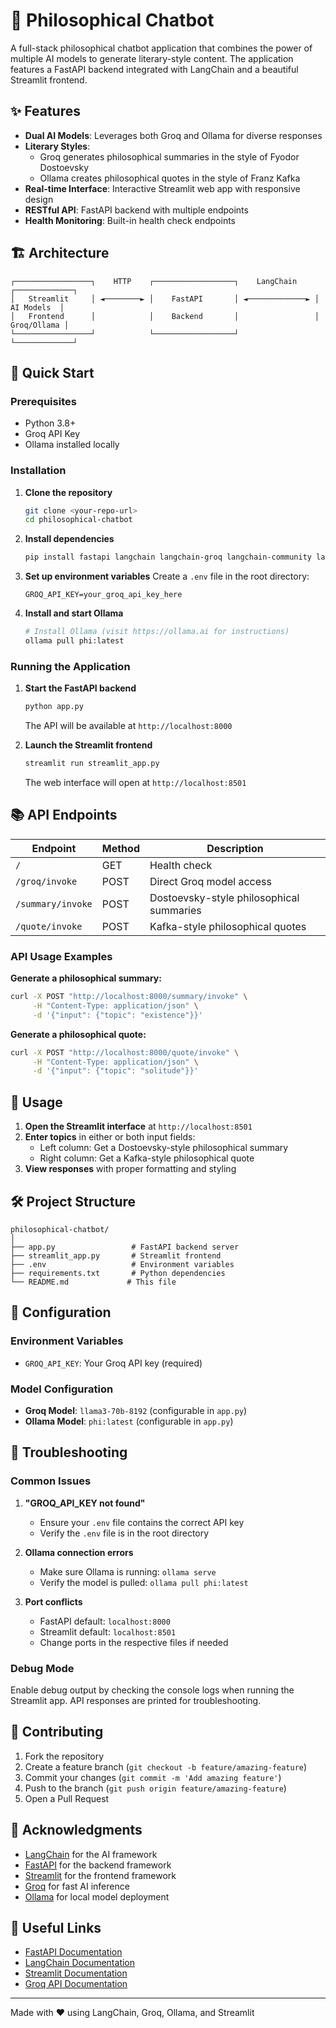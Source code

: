 # 🧠 Philosophical Chatbot

A full-stack philosophical chatbot application that combines the power of multiple AI models to generate literary-style content. The application features a FastAPI backend integrated with LangChain and a beautiful Streamlit frontend.

## ✨ Features

- **Dual AI Models**: Leverages both Groq and Ollama for diverse responses
- **Literary Styles**: 
  - Groq generates philosophical summaries in the style of Fyodor Dostoevsky
  - Ollama creates philosophical quotes in the style of Franz Kafka
- **Real-time Interface**: Interactive Streamlit web app with responsive design
- **RESTful API**: FastAPI backend with multiple endpoints
- **Health Monitoring**: Built-in health check endpoints

## 🏗️ Architecture

```
┌─────────────────┐    HTTP    ┌──────────────────┐    LangChain    ┌─────────────┐
│   Streamlit     │ ◄────────► │    FastAPI       │ ◄─────────────► │  AI Models  │
│   Frontend      │            │    Backend       │                 │ Groq/Ollama │
└─────────────────┘            └──────────────────┘                 └─────────────┘
```

## 🚀 Quick Start

### Prerequisites

- Python 3.8+
- Groq API Key
- Ollama installed locally

### Installation

1. **Clone the repository**
   ```bash
   git clone <your-repo-url>
   cd philosophical-chatbot
   ```

2. **Install dependencies**
   ```bash
   pip install fastapi langchain langchain-groq langchain-community langserve uvicorn streamlit python-dotenv requests
   ```

3. **Set up environment variables**
   Create a `.env` file in the root directory:
   ```env
   GROQ_API_KEY=your_groq_api_key_here
   ```

4. **Install and start Ollama**
   ```bash
   # Install Ollama (visit https://ollama.ai for instructions)
   ollama pull phi:latest
   ```

### Running the Application

1. **Start the FastAPI backend**
   ```bash
   python app.py
   ```
   The API will be available at `http://localhost:8000`

2. **Launch the Streamlit frontend**
   ```bash
   streamlit run streamlit_app.py
   ```
   The web interface will open at `http://localhost:8501`

## 📚 API Endpoints

| Endpoint | Method | Description |
|----------|--------|-------------|
| `/` | GET | Health check |
| `/groq/invoke` | POST | Direct Groq model access |
| `/summary/invoke` | POST | Dostoevsky-style philosophical summaries |
| `/quote/invoke` | POST | Kafka-style philosophical quotes |

### API Usage Examples

**Generate a philosophical summary:**
```bash
curl -X POST "http://localhost:8000/summary/invoke" \
     -H "Content-Type: application/json" \
     -d '{"input": {"topic": "existence"}}'
```

**Generate a philosophical quote:**
```bash
curl -X POST "http://localhost:8000/quote/invoke" \
     -H "Content-Type: application/json" \
     -d '{"input": {"topic": "solitude"}}'
```

## 🎯 Usage

1. **Open the Streamlit interface** at `http://localhost:8501`
2. **Enter topics** in either or both input fields:
   - Left column: Get a Dostoevsky-style philosophical summary
   - Right column: Get a Kafka-style philosophical quote
3. **View responses** with proper formatting and styling

## 🛠️ Project Structure

```
philosophical-chatbot/
│
├── app.py                 # FastAPI backend server
├── streamlit_app.py       # Streamlit frontend
├── .env                   # Environment variables
├── requirements.txt       # Python dependencies
└── README.md             # This file
```

## 🔧 Configuration

### Environment Variables

- `GROQ_API_KEY`: Your Groq API key (required)

### Model Configuration

- **Groq Model**: `llama3-70b-8192` (configurable in `app.py`)
- **Ollama Model**: `phi:latest` (configurable in `app.py`)

## 🐛 Troubleshooting

### Common Issues

1. **"GROQ_API_KEY not found"**
   - Ensure your `.env` file contains the correct API key
   - Verify the `.env` file is in the root directory

2. **Ollama connection errors**
   - Make sure Ollama is running: `ollama serve`
   - Verify the model is pulled: `ollama pull phi:latest`

3. **Port conflicts**
   - FastAPI default: `localhost:8000`
   - Streamlit default: `localhost:8501`
   - Change ports in the respective files if needed

### Debug Mode

Enable debug output by checking the console logs when running the Streamlit app. API responses are printed for troubleshooting.

## 🤝 Contributing

1. Fork the repository
2. Create a feature branch (`git checkout -b feature/amazing-feature`)
3. Commit your changes (`git commit -m 'Add amazing feature'`)
4. Push to the branch (`git push origin feature/amazing-feature`)
5. Open a Pull Request


## 🙏 Acknowledgments

- [LangChain](https://langchain.com/) for the AI framework
- [FastAPI](https://fastapi.tiangolo.com/) for the backend framework
- [Streamlit](https://streamlit.io/) for the frontend framework
- [Groq](https://groq.com/) for fast AI inference
- [Ollama](https://ollama.ai/) for local model deployment

## 🔗 Useful Links

- [FastAPI Documentation](https://fastapi.tiangolo.com/)
- [LangChain Documentation](https://docs.langchain.com/)
- [Streamlit Documentation](https://docs.streamlit.io/)
- [Groq API Documentation](https://console.groq.com/docs)

---

Made with ❤️ using LangChain, Groq, Ollama, and Streamlit
